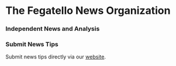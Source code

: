 # The Fegatello News Organization

### Independent News and Analysis

### Submit News Tips
Submit news tips directly via our [website](https://www.fegatello.com/contact).

<!---
fegatello/fegatello is a ✨ special ✨ repository because its `README.md` (this file) appears on your GitHub profile.
You can click the Preview link to take a look at your changes.
--->
